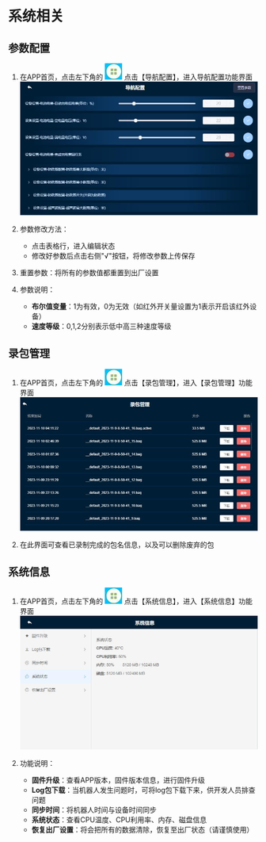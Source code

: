 # 系统相关

## 参数配置

1. 在APP首页，点击左下角的 ![](/images/app/image24.png) 点击【导航配置】，进入导航配置功能界面
   ![导航配置](/images/app/image55.png)

2. 参数修改方法：
   - 点击表格行，进入编辑状态
   - 修改好参数后点击右侧"√"按钮，将修改参数上传保存

3. 重置参数：将所有的参数值都重置到出厂设置

4. 参数说明：
   - **布尔值变量**：1为有效，0为无效（如红外开关量设置为1表示开启该红外设备）
   - **速度等级**：0,1,2分别表示低中高三种速度等级

## 录包管理

1. 在APP首页，点击左下角的 ![](/images/app/image24.png) 点击【录包管理】，进入【录包管理】功能界面
   ![录包管理](/images/app/image56.png)

2. 在此界面可查看已录制完成的包名信息，以及可以删除废弃的包

## 系统信息

1. 在APP首页，点击左下角的 ![](/images/app/image24.png) 点击【系统信息】，进入【系统信息】功能界面
   ![系统信息](/images/app/image57.png)

2. 功能说明：
   - **固件升级**：查看APP版本，固件版本信息，进行固件升级
   - **Log包下载**：当机器人发生问题时，可将log包下载下来，供开发人员排查问题
   - **同步时间**：将机器人时间与设备时间同步
   - **系统状态**：查看CPU温度、CPU利用率、内存、磁盘信息
   - **恢复出厂设置**：将会把所有的数据清除，恢复至出厂状态（请谨慎使用） 